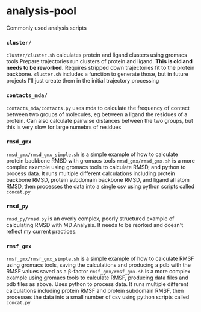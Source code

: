 # analysis-pool
Commonly used analysis scripts

### `cluster/`
`cluster/cluster.sh` calculates protein and ligand clusters using gromacs tools 
Prepare trajectories run clusters of protein and ligand.  **This is old and needs to be reworked.**  Requires stripped down trajectories fit to the protein backbone.
`cluster.sh` includes a function to generate those, but in future projects I'll just create them in the initial trajectory processing

### `contacts_mda/`
`contacts_mda/contacts.py` uses mda to calculate the frequency of contact between two groups of molecules, eg between a ligand the residues of a protein.  Can also calculate pairwise distances between the two groups, but this is very slow for large numebrs of residues

### `rmsd_gmx`
`rmsd_gmx/rmsd_gmx_simple.sh` is a simple example of how to calculate protein backbone RMSD with gromacs tools
`rmsd_gmx/rmsd_gmx.sh` is a more complex example using gromacs tools to calculate RMSD, and python to process data.  It runs multiple different calculations including protein backbone RMSD, protein subdomain backbone RMSD, and ligand all atom RMSD, then processes the data into a single csv using python scripts called `concat.py`

### `rmsd_py`
`rmsd_py/rmsd.py` is an overly complex, poorly structured example of calculating RMSD with MD Analysis.  It needs to be reorked and doesn't reflect my current practices.

### `rmsf_gmx`
`rmsf_gmx/rmsf_gmx_simple.sh` is a simple example of how to calculate RMSF using gromacs tools, saving the calculations and producing a pdb with the RMSF values saved as a β-factor
`rmsf_gmx/rmsf_gmx.sh` is a more complex example using gromacs tools to calculate RMSF, producing data files and pdb files as above.  Uses python to process data.  It runs multiple different calculations including protein RMSF and protein subdomain RMSF, then processes the data into a small number of csv using python scripts called `concat.py`
